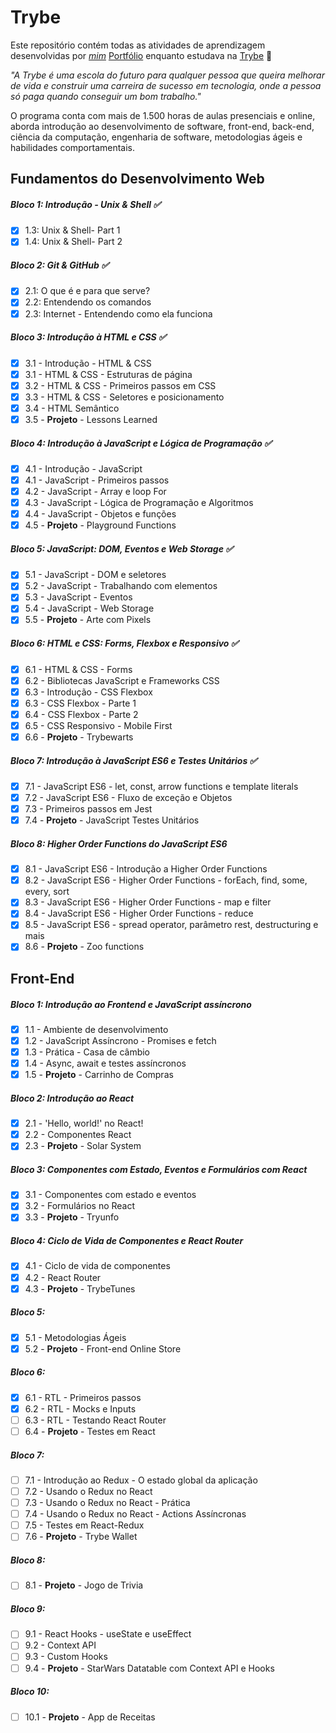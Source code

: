 # Trybe

Este repositório contém todas as atividades de aprendizagem desenvolvidas por _[mim](https://www.linkedin.com/in/wallacerd/)_ [Portfólio](https://wallacerodrigo.github.io/) enquanto estudava na [Trybe](https://www.betrybe.com/) :rocket:

_"A Trybe é uma escola do futuro para qualquer pessoa que queira melhorar de vida e construir uma carreira de sucesso em tecnologia, onde a pessoa só paga quando conseguir um bom trabalho."_

O programa conta com mais de 1.500 horas de aulas presenciais e online, aborda introdução ao desenvolvimento de software, front-end, back-end, ciência da computação, engenharia de software, metodologias ágeis e habilidades comportamentais.

## Fundamentos do Desenvolvimento Web 

##### Bloco 1: Introdução - Unix & Shell ✅
- [x] 1.3: Unix & Shell- Part 1
- [x] 1.4: Unix & Shell- Part 2

##### Bloco 2: Git & GitHub ✅
- [x] 2.1: O que é e para que serve?
- [x] 2.2: Entendendo os comandos
- [x] 2.3: Internet - Entendendo como ela funciona

##### Bloco 3: Introdução à HTML e CSS ✅
- [x] 3.1 - Introdução - HTML & CSS
- [x] 3.1 - HTML & CSS - Estruturas de página
- [x] 3.2 - HTML & CSS - Primeiros passos em CSS
- [x] 3.3 - HTML & CSS - Seletores e posicionamento
- [x] 3.4 - HTML Semântico
- [x] 3.5 - **Projeto** - Lessons Learned
 
##### Bloco 4: Introdução à JavaScript e Lógica de Programação ✅
- [x] 4.1 - Introdução - JavaScript
- [x] 4.1 - JavaScript - Primeiros passos
- [x] 4.2 - JavaScript - Array e loop For
- [x] 4.3 - JavaScript - Lógica de Programação e Algoritmos
- [x] 4.4 - JavaScript - Objetos e funções
- [x] 4.5 - **Projeto** - Playground Functions
 
##### Bloco 5: JavaScript: DOM, Eventos e Web Storage ✅
- [x] 5.1 - JavaScript - DOM e seletores
- [x] 5.2 - JavaScript - Trabalhando com elementos
- [x] 5.3 - JavaScript - Eventos
- [x] 5.4 - JavaScript - Web Storage
- [x] 5.5 - **Projeto** - Arte com Pixels

##### Bloco 6: HTML e CSS: Forms, Flexbox e Responsivo ✅
- [x] 6.1 - HTML & CSS - Forms
- [x] 6.2 - Bibliotecas JavaScript e Frameworks CSS
- [x] 6.3 - Introdução - CSS Flexbox
- [x] 6.3 - CSS Flexbox - Parte 1
- [x] 6.4 - CSS Flexbox - Parte 2
- [x] 6.5 - CSS Responsivo - Mobile First
- [x] 6.6 - **Projeto** - Trybewarts

##### Bloco 7: Introdução à JavaScript ES6 e Testes Unitários ✅
- [x] 7.1 - JavaScript ES6 - let, const, arrow functions e template literals
- [x] 7.2 - JavaScript ES6 - Fluxo de exceção e Objetos
- [x] 7.3 - Primeiros passos em Jest
- [x] 7.4 - **Projeto** - JavaScript Testes Unitários

##### Bloco 8: Higher Order Functions do JavaScript ES6 
- [x] 8.1 - JavaScript ES6 - Introdução a Higher Order Functions
- [x] 8.2 - JavaScript ES6 - Higher Order Functions - forEach, find, some, every, sort
- [x] 8.3 - JavaScript ES6 - Higher Order Functions - map e filter
- [x] 8.4 - JavaScript ES6 - Higher Order Functions - reduce
- [x] 8.5 - JavaScript ES6 - spread operator, parâmetro rest, destructuring e mais
- [x] 8.6 - **Projeto** - Zoo functions

## Front-End

##### Bloco 1: Introdução ao Frontend e JavaScript assíncrono
- [x] 1.1 - Ambiente de desenvolvimento
- [x] 1.2 - JavaScript Assíncrono - Promises e fetch
- [x] 1.3 - Prática - Casa de câmbio
- [x] 1.4 - Async, await e testes assíncronos
- [x] 1.5 - **Projeto** - Carrinho de Compras

##### Bloco 2: Introdução ao React
- [x] 2.1 - 'Hello, world!' no React!
- [x] 2.2 - Componentes React
- [x] 2.3 - **Projeto** - Solar System

##### Bloco 3: Componentes com Estado, Eventos e Formulários com React
- [x] 3.1 - Componentes com estado e eventos
- [x] 3.2 - Formulários no React
- [x] 3.3 - **Projeto** - Tryunfo

##### Bloco 4: Ciclo de Vida de Componentes e React Router
- [x] 4.1 - Ciclo de vida de componentes
- [x] 4.2 - React Router
- [x] 4.3 - **Projeto** - TrybeTunes

##### Bloco 5:
- [x] 5.1 - Metodologias Ágeis
- [x] 5.2 - **Projeto** - Front-end Online Store

##### Bloco 6: 
- [x] 6.1 - RTL - Primeiros passos
- [x] 6.2 - RTL - Mocks e Inputs
- [ ] 6.3 - RTL - Testando React Router
- [ ] 6.4 - **Projeto** - Testes em React

##### Bloco 7: 
- [ ] 7.1 - Introdução ao Redux - O estado global da aplicação
- [ ] 7.2 - Usando o Redux no React
- [ ] 7.3 - Usando o Redux no React - Prática
- [ ] 7.4 - Usando o Redux no React - Actions Assíncronas
- [ ] 7.5 - Testes em React-Redux
- [ ] 7.6 - **Projeto** - Trybe Wallet

##### Bloco 8: 
- [ ] 8.1 - **Projeto** - Jogo de Trivia

##### Bloco 9: 
- [ ] 9.1 - React Hooks - useState e useEffect
- [ ] 9.2 - Context API
- [ ] 9.3 - Custom Hooks
- [ ] 9.4 - **Projeto** - StarWars Datatable com Context API e Hooks

##### Bloco 10: 
- [ ] 10.1 - **Projeto** - App de Receitas
